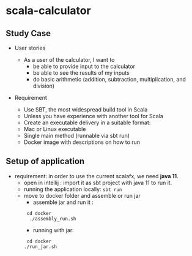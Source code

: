 # scala-calculator

## Study Case
* User stories
    * As a user of the calculator, I want to
        * be able to provide input to the calculator
        * be able to see the results of my inputs
        * do basic arithmetic (addition, subtraction, multiplication, and division)

* Requirement
    * Use SBT, the most widespread build tool in Scala
    * Unless you have experience with another tool for Scala
    * Create an executable delivery in a suitable format:
    * Mac or Linux executable
    * Single main method (runnable via sbt run)
    * Docker image with descriptions on how to run
  
## Setup of application
* requirement: in order to use the current scalafx, we need **java 11**.
    * open in intellij : import it as sbt project with java 11 to run it.
    * running the application locally:  ```sbt run```
    * move to docker folder and assemble or run jar
        * assemble jar and run it : 
        ```
         cd docker
          ./assembly_run.sh
        ```
        * running with jar: 
        ```
         cd docker
        ./run_jar.sh 
        ```



